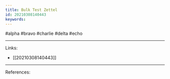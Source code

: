 ```yaml
---
title: Bulk Test Zettel
id: 20210308140443
keywords:
---
```

#alpha #bravo #charlie #delta #echo

---
Links:

- [[20210308140443]]

---
References:

